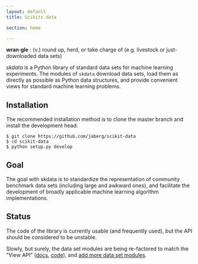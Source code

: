```yaml
---
layout: default
title: Scikits.data

section: home

---
```


**wran·gle**
: (v.) round up, herd, or take charge of (e.g. livestock or just-downloaded data sets)

_skdata_ is a Python library of standard data sets for machine learning experiments.
The modules of `skdata` download data sets, load them as directly as possible
as Python data structures, and provide convenient views for standard machine learning problems.

## Installation

The recommended installation method is to clone the master branch and
install the development head:

<pre><code>$ git clone https://github.com/jaberg/scikit-data
$ cd scikit-data
$ python setup.py develop</code></pre>


## Goal

The goal with skdata is to standardize the representation
of community benchmark data sets (including large and awkward ones),
and facilitate the development of broadly applicable machine learning algorithm implementations.


## Status

The code of the library is currently usable (and frequently used), but the API
should be considered to be unstable.

Slowly, but surely, the data set modules are being re-factored to match the
"View API"
([docs](https://github.com/jaberg/scikit-data/wiki/View-API),
[code](https://github.com/jaberg/scikit-data/blob/master/skdata/base.py)),
and [add more data set modules](https://github.com/jaberg/scikit-data/wiki/How-to-Create-a-New-Dataset-Module).

